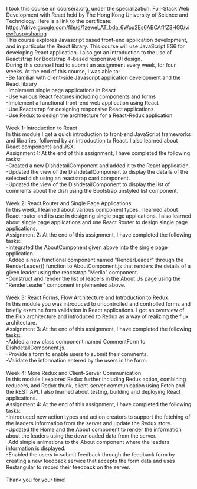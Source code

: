 I took this course on coursera.org, under the specialization: Full-Stack Web Development with React held by The Hong Kong University of Science and Technology. Here is a link to the certificate: https://drive.google.com/file/d/1zeweLAT_bda_6Wpu2Es6ABCAflfZ3HG0/view?usp=sharing<br>
This course explores Javascript based front-end application development, and in particular the React library. This course will use JavaScript ES6 for developing React application. I also got an introduction to the use of Reactstrap for Bootstrap 4-based responsive UI design.<br>
During this course I had to submit an assignment every week, for four weeks. At the end of this course, I was able to:<br>
-Be familiar with client-side Javascript application development and the React library<br>
-Implement single page applications in React<br>
-Use various React features including components and forms<br>
-Implement a functional front-end web application using React<br>
-Use Reactstrap for designing responsive React applications<br>
-Use Redux to design the architecture for a React-Redux application<br>
<br>
Week 1: Introduction to React <br>
In this module I get a quick introduction to front-end JavaScript frameworks and libraries, followed by an introduction to React. I also learned about React components and JSX.<br>
Assignment 1: At the end of this assignment, I have completed the following tasks:<br>
-Created a new DishdetailComponent and added it to the React application.<br>
-Updated the view of the DishdetailComponent to display the details of the selected dish using an reactstrap card component.<br>
-Updated the view of the DishdetailComponent to display the list of comments about the dish using the Bootstrap unstyled list component.<br>
<br>
Week 2: React Router and Single Page Applications<br>
In this week, I learned about various component types. I learned about React router and its use in designing single page applications. I also learned about single page applications and use React Router to design single page applications.<br>
Assignment 2: At the end of this assignment, I have completed the following tasks:<br>
-Integrated the AboutComponent given above into the single page application.<br>
-Added a new functional component named "RenderLeader" through the RenderLeader() function to AboutComponent.js that renders the details of a given leader using the reactstrap "Media" component.<br>
-Construct and render the list of leaders in the About Us page using the "RenderLeader" component implemented above.<br>
 <br>
Week 3: React Forms, Flow Architecture and Introduction to Redux<br>
In this module you was introduced to uncontrolled and controlled forms and briefly examine form validation in React applications. I got an overview of the Flux architecture and introduced to Redux as a way of realizing the flux architecture.<br>
Assignment 3: At the end of this assignment, I have completed the following tasks:<br>
-Added a new class component named CommentForm to DishdetailComponent.js.<br>
-Provide a form to enable users to submit their comments.<br>
-Validate the information entered by the users in the form.<br>
 <br>
Week 4: More Redux and Client-Server Communication<br>
In this module I explored Redux further including Redux action, combining reducers, and Redux thunk, client-server communication using Fetch and the REST API. I also learned about testing, building and deploying React applications.<br>
Assignment 4: At the end of this assignment, I have completed the following tasks:<br>
-Introduced new action types and action creators to support the fetching of the leaders information from the server and update the Redux store.<br>
-Updated the Home and the About component to render the information about the leaders using the downloaded data from the server.<br>
-Add simple animations to the About component where the leaders information is displayed.<br>
-Enabled the users to submit feedback through the feedback form by creating a new feedback service that accepts the form data and uses Restangular to record their feedback on the server.<br>
 <br>
Thank you for your time!
